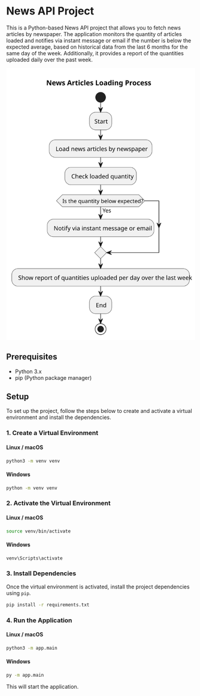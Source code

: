 # News API Project

This is a Python-based News API project that allows you to fetch news articles by newspaper. The application monitors the quantity of articles loaded and notifies via instant message or email if the number is below the expected average, based on historical data from the last 6 months for the same day of the week. Additionally, it provides a report of the quantities uploaded daily over the past week.

![FlowChart](docs/flow_chart.svg)

## Prerequisites

- Python 3.x
- pip (Python package manager)

## Setup

To set up the project, follow the steps below to create and activate a virtual environment and install the dependencies.

### 1. Create a Virtual Environment

#### Linux / macOS

```bash
python3 -m venv venv
```

#### Windows

```bash
python -m venv venv
```

### 2. Activate the Virtual Environment

#### Linux / macOS

```bash
source venv/bin/activate
```

#### Windows

```bash
venv\Scripts\activate
```

### 3. Install Dependencies

Once the virtual environment is activated, install the project dependencies using `pip`.

```bash
pip install -r requirements.txt
```

### 4. Run the Application

#### Linux / macOS

```bash
python3 -m app.main
```

#### Windows

```bash
py -m app.main
```

This will start the application.
